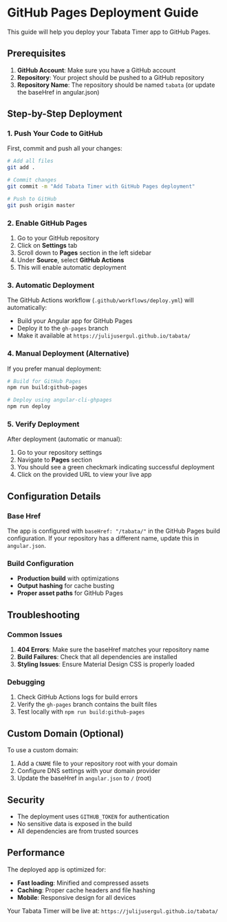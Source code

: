 # GitHub Pages Deployment Guide

This guide will help you deploy your Tabata Timer app to GitHub Pages.

## Prerequisites

1. **GitHub Account**: Make sure you have a GitHub account
2. **Repository**: Your project should be pushed to a GitHub repository
3. **Repository Name**: The repository should be named `tabata` (or update the baseHref in angular.json)

## Step-by-Step Deployment

### 1. Push Your Code to GitHub

First, commit and push all your changes:

```bash
# Add all files
git add .

# Commit changes
git commit -m "Add Tabata Timer with GitHub Pages deployment"

# Push to GitHub
git push origin master
```

### 2. Enable GitHub Pages

1. Go to your GitHub repository
2. Click on **Settings** tab
3. Scroll down to **Pages** section in the left sidebar
4. Under **Source**, select **GitHub Actions**
5. This will enable automatic deployment

### 3. Automatic Deployment

The GitHub Actions workflow (`.github/workflows/deploy.yml`) will automatically:
- Build your Angular app for GitHub Pages
- Deploy it to the `gh-pages` branch
- Make it available at `https://julijusergul.github.io/tabata/`

### 4. Manual Deployment (Alternative)

If you prefer manual deployment:

```bash
# Build for GitHub Pages
npm run build:github-pages

# Deploy using angular-cli-ghpages
npm run deploy
```

### 5. Verify Deployment

After deployment (automatic or manual):
1. Go to your repository settings
2. Navigate to **Pages** section
3. You should see a green checkmark indicating successful deployment
4. Click on the provided URL to view your live app

## Configuration Details

### Base Href
The app is configured with `baseHref: "/tabata/"` in the GitHub Pages build configuration. If your repository has a different name, update this in `angular.json`.

### Build Configuration
- **Production build** with optimizations
- **Output hashing** for cache busting
- **Proper asset paths** for GitHub Pages

## Troubleshooting

### Common Issues

1. **404 Errors**: Make sure the baseHref matches your repository name
2. **Build Failures**: Check that all dependencies are installed
3. **Styling Issues**: Ensure Material Design CSS is properly loaded

### Debugging

1. Check GitHub Actions logs for build errors
2. Verify the `gh-pages` branch contains the built files
3. Test locally with `npm run build:github-pages`

## Custom Domain (Optional)

To use a custom domain:

1. Add a `CNAME` file to your repository root with your domain
2. Configure DNS settings with your domain provider
3. Update the baseHref in `angular.json` to `/` (root)

## Security

- The deployment uses `GITHUB_TOKEN` for authentication
- No sensitive data is exposed in the build
- All dependencies are from trusted sources

## Performance

The deployed app is optimized for:
- **Fast loading**: Minified and compressed assets
- **Caching**: Proper cache headers and file hashing
- **Mobile**: Responsive design for all devices

Your Tabata Timer will be live at: `https://julijusergul.github.io/tabata/` 
